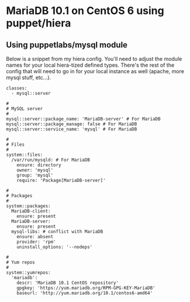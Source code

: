 # MariaDB 10.1 on CentOS 6 using puppet/hiera

## Using puppetlabs/mysql module

Below is a snippet from my hiera config.  You'll need to adjust the module names for your local hiera-tized defined types.  There's the rest of the config that will need to go in for your local instance as well (apache, more mysql stuff, etc...).

```
classes:
  - mysql::server

#
# MySQL server
#
mysql::server::package_name: 'MariaDB-server' # For MariaDB
mysql::server::package_manage: false # For MariaDB
mysql::server::service_name: 'mysql' # For MariaDB

#
# Files
#
system::files:
  /var/run/mysqld: # For MariaDB
    ensure: directory
    owner: 'mysql'
    group: 'mysql'
    require: 'Package[MariaDB-server]'

#
# Packages
#
system::packages:
  MariaDB-client:
    ensure: present
  MariaDB-server:
    ensure: present
  mysql-libs: # conflict with MariaDB
    ensure: absent
    provider: 'rpm'
    uninstall_options: '--nodeps'

#
# Yum repos
#
system::yumrepos:
  'mariadb':
    descr: 'MariaDB 10.1 CentOS repository'
    gpgkey: 'https://yum.mariadb.org/RPM-GPG-KEY-MariaDB'
    baseurl: 'http://yum.mariadb.org/10.1/centos6-amd64'
```
